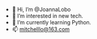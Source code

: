 - 👋 Hi, I’m @JoannaLobo
- 👀 I’m interested in new tech.
- 🌱 I’m currently learning Python.
- 📫 mitchelllo@163.com

<!---
JoannaLobo/JoannaLobo is a ✨ special ✨ repository because its `README.md` (this file) appears on your GitHub profile.
You can click the Preview link to take a look at your changes.
--->
